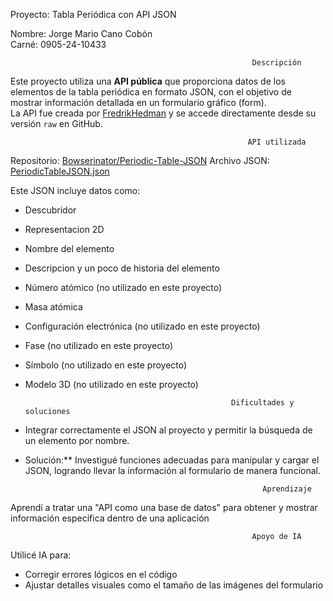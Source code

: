 Proyecto: Tabla Periódica con API JSON

Nombre: Jorge Mario Cano Cobón  
Carné: 0905-24-10433  

                                                          Descripción

Este proyecto utiliza una **API pública** que proporciona datos de los elementos de la tabla periódica en formato JSON, con el objetivo de mostrar información detallada en un formulario gráfico (form).  
La API fue creada por [FredrikHedman](https://github.com/Bowserinator/Periodic-Table-JSON) y se accede directamente desde su versión `raw` en GitHub.
  
                                                         API utilizada

Repositorio: [Bowserinator/Periodic-Table-JSON](https://github.com/Bowserinator/Periodic-Table-JSON)
Archivo JSON: [PeriodicTableJSON.json](https://raw.githubusercontent.com/Bowserinator/Periodic-Table-JSON/refs/heads/master/PeriodicTableJSON.json)

Este JSON incluye datos como:
- Descubridor
- Representacion 2D 
- Nombre del elemento
- Descripcion y un poco de historia del elemento
- Número atómico (no utilizado en este proyecto)
- Masa atómica
- Configuración electrónica (no utilizado en este proyecto)
- Fase (no utilizado en este proyecto)
- Símbolo (no utilizado en este proyecto)
- Modelo 3D (no utilizado en este proyecto)

                                                    Dificultades y soluciones

- Integrar correctamente el JSON al proyecto y permitir la búsqueda de un elemento por nombre.  
- Solución:** Investigué funciones adecuadas para manipular y cargar el JSON, logrando llevar la información al formulario de manera funcional.

                                                           Aprendizaje

Aprendí a tratar una "API como una base de datos" para obtener y mostrar información específica dentro de una aplicación

                                                          Apoyo de IA

Utilicé IA para:
- Corregir errores lógicos en el código
- Ajustar detalles visuales como el tamaño de las imágenes del formulario

